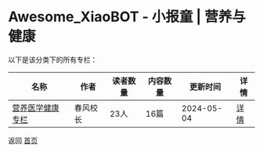 # Awesome_XiaoBOT - 小报童 | 营养与健康

以下是该分类下的所有专栏：

| 名称 | 作者 | 读者数量 | 内容数量 | 更新时间 | 详情 |
|------|------|----------|----------|----------|------|
| [营养医学健康专栏](https://xiaobot.net/p/cfjk6688?refer=9c3f1c95-a052-465a-9902-f6d75080262a) | 春风校长 | 23人 | 16篇 |  2024-05-04 | [详情](data/cfjk6688.md) |


返回 [首页](../README.md)

